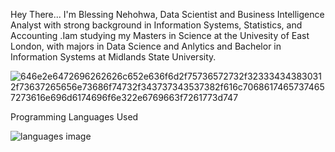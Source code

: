 Hey There...
I'm Blessing Nehohwa, Data Scientist and Business Intelligence Analyst with strong background in Information Systems, Statistics, and Accounting .Iam studying my Masters in Science at the Univesity of  East London, with majors in Data Science and Anlytics and Bachelor in Information Systems at Midlands State University.

![646e2e6472696262626c652e636f6d2f75736572732f323334343830312f73637265656e73686f74732f343737343537382f616c70686174657374657273616e696d6174696f6e322e6769663f7261773d747](https://user-images.githubusercontent.com/82777016/189126432-5f8467e5-b13b-40ec-a103-fa1c55162da9.gif)

Programming Languages Used 

![languages image](https://user-images.githubusercontent.com/82777016/189127291-492e7117-b84d-49a0-81c4-d45a22c8ec6d.png)
